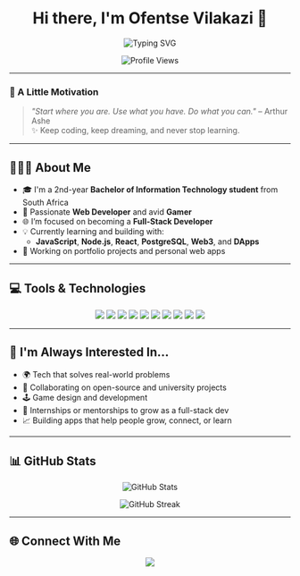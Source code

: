 <h1 align="center">Hi there, I'm Ofentse Vilakazi 👋</h1>

<p align="center">
  <img src="https://readme-typing-svg.demolab.com?font=Fira+Code&pause=1000&color=00B2B2&center=true&vCenter=true&width=500&lines=Web+Developer+%7C+Gamer;2nd+Year+Bachelor+of+IT+Student;Aspiring+Full-Stack+Developer;JavaScript+%7C+Node+%7C+React+%7C+PostgreSQL+%7C+Web3+%7C+DApps" alt="Typing SVG" />
</p>

<p align="center">
  <img src="https://komarev.com/ghpvc/?username=Oufentse&label=Profile+Views&color=00B2B2&style=flat" alt="Profile Views" />
</p>

---

### 🌸 A Little Motivation

> *"Start where you are. Use what you have. Do what you can."* – Arthur Ashe  
> ✨ Keep coding, keep dreaming, and never stop learning.

---

## 👨🏽‍💻 About Me

- 🎓 I'm a 2nd-year **Bachelor of Information Technology student** from South Africa  
- 🧠 Passionate **Web Developer** and avid **Gamer**  
- 🌐 I’m focused on becoming a **Full-Stack Developer**
- 💡 Currently learning and building with:
  - **JavaScript**, **Node.js**, **React**, **PostgreSQL**, **Web3**, and **DApps**
- 🚧 Working on portfolio projects and personal web apps

---

## 💻 Tools & Technologies

<p align="center">
  <img src="https://img.shields.io/badge/JavaScript-F7DF1E?style=for-the-badge&logo=javascript&logoColor=black"/>
  <img src="https://img.shields.io/badge/Node.js-339933?style=for-the-badge&logo=nodedotjs&logoColor=white"/>
  <img src="https://img.shields.io/badge/React-61DAFB?style=for-the-badge&logo=react&logoColor=black"/>
  <img src="https://img.shields.io/badge/PostgreSQL-4169E1?style=for-the-badge&logo=postgresql&logoColor=white"/>
  <img src="https://img.shields.io/badge/Web3-ecf0f1?style=for-the-badge&logo=ethereum&logoColor=black"/>
  <img src="https://img.shields.io/badge/DApp-2C2C2C?style=for-the-badge&logo=web3dotjs&logoColor=white"/>
  <img src="https://img.shields.io/badge/C%23-239120?style=for-the-badge&logo=c-sharp&logoColor=white"/>
  <img src="https://img.shields.io/badge/HTML5-E34F26?style=for-the-badge&logo=html5&logoColor=white"/>
  <img src="https://img.shields.io/badge/CSS3-1572B6?style=for-the-badge&logo=css3&logoColor=white"/>
  <img src="https://img.shields.io/badge/Microsoft%20Access-A4373A?style=for-the-badge&logo=microsoft-access&logoColor=white"/>
</p>

---

## 💬 I'm Always Interested In...

- 🌍 Tech that solves real-world problems  
- 🧠 Collaborating on open-source and university projects  
- 🕹️ Game design and development  
- 💼 Internships or mentorships to grow as a full-stack dev  
- 📈 Building apps that help people grow, connect, or learn

---

## 📊 GitHub Stats

<p align="center">
  <img src="https://github-readme-stats.vercel.app/api?username=Oufentse&show_icons=true&theme=tokyonight" alt="GitHub Stats" />
</p>

<p align="center">
  <img src="https://github-readme-streak-stats.herokuapp.com/?user=Oufentse&theme=tokyonight" alt="GitHub Streak" />
</p>

---

## 🌐 Connect With Me

<p align="center">
  <a href="https://www.linkedin.com/in/ofentse-vilakazi-907969278"><img src="https://img.shields.io/badge/-LinkedIn-0A66C2?style=for-the-badge&logo=linkedin&logoColor=white"/></a>
</p>
